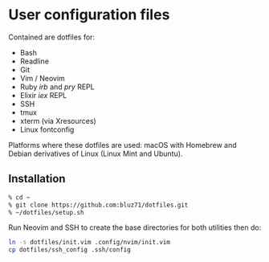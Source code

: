 User configuration files
========================

Contained are dotfiles for:

* Bash
* Readline
* Git
* Vim / Neovim
* Ruby *irb* and *pry* REPL
* Elixir *iex* REPL
* SSH
* tmux
* xterm (via Xresources)
* Linux fontconfig

Platforms where these dotfiles are used: macOS with Homebrew and Debian
derivatives of Linux (Linux Mint and Ubuntu).

Installation
------------

```sh
% cd ~
% git clone https://github.com:bluz71/dotfiles.git
% ~/dotfiles/setup.sh
```

Run Neovim and SSH to create the base directories for both utilities then do:

```sh
ln -s dotfiles/init.vim .config/nvim/init.vim
cp dotfiles/ssh_config .ssh/config
```

